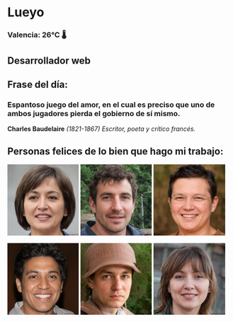 # Lueyo
### Valencia:  26°C 🌡️
## Desarrollador web
## Frase del día:
<!-- START QUOTE -->
### Espantoso juego del amor, en el cual es preciso que uno de ambos jugadores pierda el gobierno de sí mismo.
**Charles Baudelaire** *(1821-1867) Escritor, poeta y crítico francés.*
<!-- END QUOTE -->






## Personas felices de lo bien que hago mi trabajo:

<p float="left">
  <img src="src/image_0.png" width="32%" />
  <img src="src/image_1.png" width="32%" /> 
  <img src="src/image_2.png" width="32%" />
</p>
<p float="left">
  <img src="src/image_3.png" width="32%" />
  <img src="src/image_4.png" width="32%" /> 
  <img src="src/image_5.png" width="32%" />
</p>
